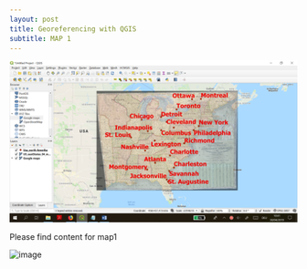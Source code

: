 ```yaml
---
layout: post
title: Georeferencing with QGIS
subtitle: MAP 1
---
```



![mapping](/img/finished1.png)


Please find content for map1

![image](https://user-images.githubusercontent.com/48948997/56920848-9b1cc900-6ac4-11e9-8f39-9c8cbd21a945.png)
